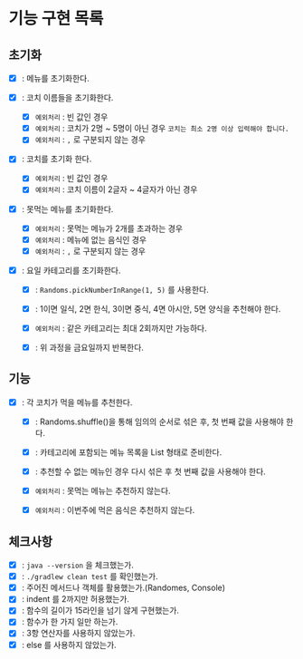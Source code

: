 # 기능 구현 목록

## 초기화
- [X] : 메뉴를 초기화한다.

- [X] : 코치 이름들을 초기화한다.
  - [X] `예외처리` : 빈 값인 경우
  - [X] `예외처리` : 코치가 2명 ~ 5명이 아닌 경우 `코치는 최소 2명 이상 입력해야 합니다.`
  - [X] `예외처리` : `,` 로 구분되지 않는 경우

- [X] : 코치를 초기화 한다.
  - [X] `예외처리` : 빈 값인 경우
  - [X] `예외처리` : 코치 이름이 2글자 ~ 4글자가 아닌 경우

- [X] : 못먹는 메뉴를 초기화한다.
  - [X] `예외처리` : 못먹는 메뉴가 2개를 초과하는 경우
  - [X] `예외처리` : 메뉴에 없는 음식인 경우
  - [X] `예외처리` : `,` 로 구분되지 않는 경우

- [X] : 요일 카테고리를 초기화한다.
    - [X] : `Randoms.pickNumberInRange(1, 5)` 를 사용한다.
    - [X] : 1이면 일식, 2면 한식, 3이면 중식, 4면 아시안, 5면 양식을 추천해야 한다.
    - [X] `예외처리` : 같은 카테고리는 최대 2회까지만 가능하다.
    - [X] : 위 과정을 금요일까지 반복한다.
  

## 기능

- [X] : 각 코치가 먹을 메뉴를 추천한다.
  - [X] : Randoms.shuffle()을 통해 임의의 순서로 섞은 후, 첫 번째 값을 사용해야 한다.
  - [X] : 카테고리에 포함되는 메뉴 목록을 List<String> 형태로 준비한다.
  - [X] : 추천할 수 없는 메뉴인 경우 다시 섞은 후 첫 번째 값을 사용해야 한다.
  - [X] `예외처리` : 못먹는 메뉴는 추천하지 않는다.
  - [X] `예외처리` : 이번주에 먹은 음식은 추천하지 않는다.
  

## 체크사항
- [X] : `java --version` 을 체크했는가.
- [X] : `./gradlew clean test` 를 확인했는가.
- [X] : 주어진 메서드나 객체를 활용했는가.(Randomes, Console)
- [X] : indent 를 2까지만 허용했는가.
- [X] : 함수의 길이가 15라인을 넘기 않게 구현했는가.
- [X] : 함수가 한 가지 일만 하는가.
- [X] : 3항 연산자를 사용하지 않았는가.
- [X] : else 를 사용하지 않았는가.